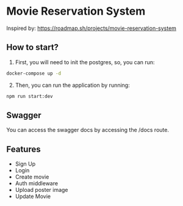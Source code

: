 # Movie Reservation System
Inspired by: https://roadmap.sh/projects/movie-reservation-system

## How to start?
1. First, you will need to init the postgres, so, you can run:
```sh
docker-compose up -d
```

2. Then, you can run the application by running:
```sh
npm run start:dev
```

## Swagger
You can access the swagger docs by accessing the /docs route.

## Features
- Sign Up
- Login
- Create movie
- Auth middleware
- Upload poster image
- Update Movie
